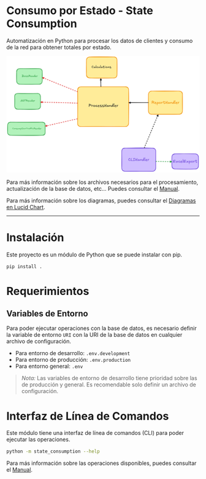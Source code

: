 # Consumo por Estado - State Consumption
Automatización en Python para procesar los datos de clientes y consumo de la red para obtener totales por estado.

![](./docs/proceso.png)

Para más información sobre los archivos necesarios para el procesamiento, actualización de la base de datos, etc... Puedes consultar el [Manual](./MANUAL.md).

Para más información sobre los diagramas, puedes consultar el [Diagramas en Lucid Chart](https://lucid.app/lucidchart/717878be-76bf-4440-b35e-9003e418ab95/edit?viewport_loc=103%2C-1337%2C5693%2C2663%2C0_0&invitationId=inv_0ec5eacb-0353-4ca4-a540-9f1f48f5675f).

----------------------
# Instalación
Este proyecto es un módulo de Python que se puede instalar con pip.
```bash
pip install .
```

# Requerimientos
## Variables de Entorno
Para poder ejecutar operaciones con la base de datos, es necesario definir la variable de entorno `URI` con la URI de la base de datos en cualquier archivo de configuración.
- Para entorno de desarrollo: `.env.development`
- Para entorno de producción: `.env.production`
- Para entorno general: `.env`

> *Nota:* Las variables de entorno de desarrollo tiene prioridad sobre las de producción y general. Es recomendable solo definir un archivo de configuración.

# Interfaz de Línea de Comandos
Este módulo tiene una interfaz de línea de comandos (CLI) para poder ejecutar las operaciones.
```bash 
python -m state_consumption --help
```

Para más información sobre las operaciones disponibles, puedes consultar el [Manual](./src/state_consumption/MANUAL.md).
